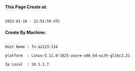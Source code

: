 
   
#### This Page Create at:

```bash

2022-01-18 - 12:51:59 UTC

```

#### Create By Machine:

```bash

Host Name : fv-az123-134

platform  : Linux-5.11.0-1025-azure-x86_64-with-glibc2.31

Ip Local  : 10.1.1.7

```


